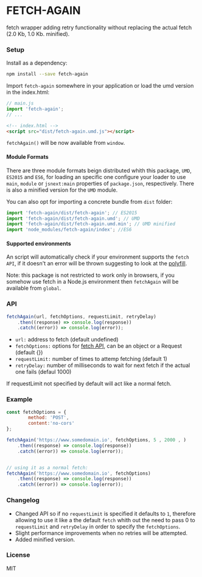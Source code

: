 # FETCH-AGAIN

fetch wrapper adding retry functionality without replacing the actual fetch (2.0 Kb, 1.0 Kb. minified).

### Setup

Install as a dependency:

```bash
npm install --save fetch-again
```

Import ```fetch-again``` somewhere in your application or load the umd version in the index.html:

```js
// main.js
import 'fetch-again';
// ...
```

```html
<!-- index.html -->
<script src="dist/fetch-again.umd.js"></script>
```

```fetchAgain()``` will be now available from ```window```.

#### Module Formats

There are three module formats beign distributed whith this package, ```UMD```, ```ES2015``` and ```ES6```, for loading an specific one configure your loader to use ```main```, ```module``` or ```jsnext:main``` properties of ```package.json```, respectively. There is also a minified version for the ```UMD``` module.

You can also opt for importing a concrete bundle from ```dist``` folder:

```js
import 'fetch-again/dist/fetch-again'; // ES2015
import 'fetch-again/dist/fetch-again.umd'; // UMD
import 'fetch-again/dist/fetch-again.umd.min'; // UMD minified
import 'node_modules/fetch-again/index'; //ES6
```

#### Supported environments

An script will automatically check if your environment supports the ```fetch API```, if it doesn't an error will be thrown suggesting to look at the [polyfill](https://github.com/github/fetch).

Note: this package is not restricted to work only in browsers, if you somehow use fetch in a Node.js environment then ```fetchAgain``` will be available from ```global```.

### API

```js
fetchAgain(url, fetchOptions, requestLimit, retryDelay)
    .then((response) => console.log(response))
    .catch((error)) => console.log(error));
```
* ```url:``` address to fetch (default undefined)
* ```fetchOptions:``` options for [fetch API](https://github.github.io/fetch), can be an object or a Request (default {})
* ```requestLimit:``` number of times to attemp fetching (default 1)
* ```retryDelay:``` number of milliseconds to wait for next fetch if the actual one fails (defaul 1000)

If requestLimit not specified by default will act like a normal fetch.

### Example

```js
const fetchOptions = {
        method: 'POST',
        content:'no-cors'
};

fetchAgain('https://www.somedomain.io', fetchOptions, 5 , 2000 , )
    .then((response) => console.log(response))
    .catch((error)) => console.log(error));


// using it as a normal fetch:
fetchAgain('https://www.somedomain.io', fetchOptions)
    .then((response) => console.log(response))
    .catch((error)) => console.log(error));
```

### Changelog

* Changed API so if no ```requestLimit``` is specified it defaults to ```1```, therefore allowing to use it like a the default ```fetch``` whith out the need to pass 0 to ```requestLimit``` and ```retryDelay``` in order to specify the ```fetchOptions```.
* Slight performance improvements when no retries will be attempted.
* Added minified version.

### License

MIT
